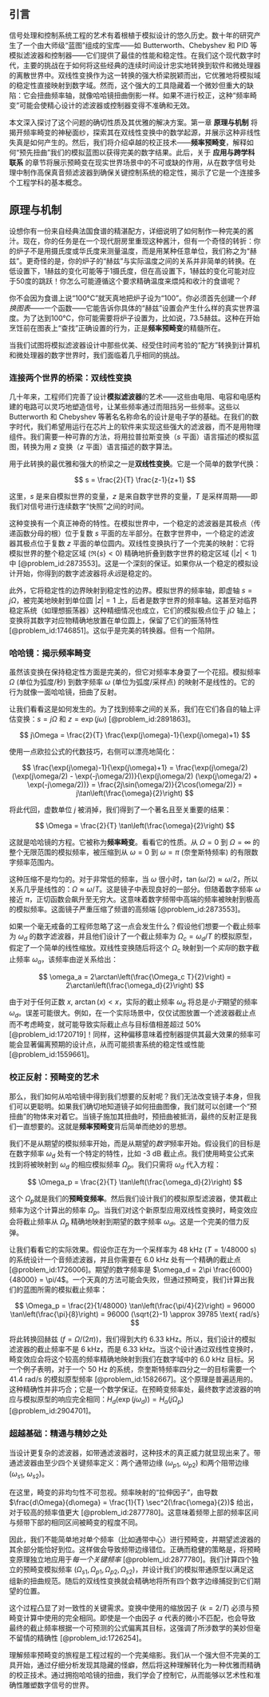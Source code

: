 ## 引言
信号处理和控制系统工程的艺术有着根植于模拟设计的悠久历史。数十年的研究产生了一个由大师级“蓝图”组成的宝库——如 Butterworth、Chebyshev 和 PID 等模拟滤波器和控制器——它们提供了最佳的性能和稳定性。在我们这个现代数字时代，主要的挑战在于如何将这些经典的连续时间设计忠实地转换到软件和微处理器的离散世界中。双线性变换作为这一转换的强大桥梁脱颖而出，它优雅地将模拟域的稳定性直接映射到数字域。然而，这个强大的工具隐藏着一个微妙但重大的缺陷：它会扭曲频率轴，就像哈哈镜扭曲倒影一样。如果不进行校正，这种“频率畸变”可能会使精心设计的滤波器或控制器变得不准确和无效。

本文深入探讨了这个问题的确切性质及其优雅的解决方案。第一章 **原理与机制** 将揭开频率畸变的神秘面纱，探索其在双线性变换中的数学起源，并展示这种非线性失真是如何产生的。然后，我们将介绍卓越的校正技术——**频率预畸变**，解释如何“预先扭曲”我们的模拟蓝图以获得完美的数字结果。此后，关于 **应用与跨学科联系** 的章节将展示预畸变在现实世界场景中的不可或缺的作用，从在数字信号处理中制作高保真音频滤波器到确保关键控制系统的稳定性，揭示了它是一个连接多个工程学科的基本概念。

## 原理与机制

设想你有一份来自经典法国食谱的精湛配方，详细说明了如何制作一种完美的酱汁。现在，你的任务是在一个现代厨房里重现这种酱汁，但有一个奇怪的转折：你的炉子不是用摄氏度或华氏度来测量温度，而是用某种任意单位，我们称之为“赫兹”。更奇怪的是，你的炉子的“赫兹”与实际温度之间的关系并非简单的转换。在低设置下，1赫兹的变化可能等于1摄氏度，但在高设置下，1赫兹的变化可能对应于50度的跳跃！你怎么可能遵循这个要求精确温度来煨炖和收汁的食谱呢？

你不会因为食谱上说“100°C”就天真地把炉子设为“100”。你必须首先创建一个*转换图表*——一个函数——它能告诉你具体的“赫兹”设置会产生什么样的真实世界温度。为了达到100°C，你可能需要将炉子设置为，比如说，73.5赫兹。这种在开始烹饪前在图表上“查找”正确设置的行为，正是**频率预畸变**的精髓所在。

当我们试图将模拟滤波器设计中那些优美、经受住时间考验的“配方”转换到计算机和微处理器的数字世界时，我们面临着几乎相同的挑战。

### 连接两个世界的桥梁：双线性变换

几十年来，工程师们完善了设计**模拟滤波器**的艺术——这些由电阻、电容和电感构建的电路可以灵巧地塑造信号，让某些频率通过而阻挡另一些频率。这些以 Butterworth 和 Chebyshev 等著名名称命名的设计是电子学的基础。在我们的数字时代，我们希望用运行在芯片上的软件来实现这些强大的滤波器，而不是用物理组件。我们需要一种可靠的方法，将用拉普拉斯变换（$s$ 平面）语言描述的模拟蓝图，转换为用 $z$ 变换（$z$ 平面）语言描述的数字算法。

用于此转换的最优雅和强大的桥梁之一是**双线性变换**。它是一个简单的数学代换：

$$ s = \frac{2}{T} \frac{z-1}{z+1} $$

这里，$s$ 是来自模拟世界的变量，$z$ 是来自数字世界的变量，$T$ 是采样周期——即我们对信号进行连续数字“快照”之间的时间。

这种变换有一个真正神奇的特性。在模拟世界中，一个稳定的滤波器是其极点（传递函数分母的根）位于复数 $s$ 平面的左半部分。在数字世界中，一个稳定的滤波器其极点位于复数 $z$ 平面的单位圆内。双线性变换执行了一个完美的映射：它将模拟世界的整个稳定区域 ($\Re\{s\} \lt 0$) 精确地折叠到数字世界的稳定区域 ($|z| \lt 1$) 中 [@problem_id:2873553]。这是一个深刻的保证。如果你从一个稳定的模拟设计开始，你得到的数字滤波器将*永远*是稳定的。

此外，它将稳定性的边界映射到稳定性的边界。模拟世界的频率轴，即虚轴 $s=j\Omega$，被完美地映射到单位圆 $|z|=1$ 上，后者是数字世界的频率轴。这甚至对临界稳定系统（如理想振荡器）这种精细情况也成立，它们的模拟极点位于 $j\Omega$ 轴上；变换将其数字对应物精确地放置在单位圆上，保留了它们的振荡特性 [@problem_id:1746851]。这似乎是完美的转换器。但有一个陷阱。

### 哈哈镜：揭示频率畸变

虽然该变换在保持稳定性方面是完美的，但它对频率本身耍了一个花招。模拟频率 $\Omega$ (单位为弧度/秒) 到数字频率 $\omega$ (单位为弧度/采样点) 的映射不是线性的。它的行为就像一面哈哈镜，扭曲了反射。

让我们看看这是如何发生的。为了找到频率之间的关系，我们在它们各自的轴上评估变换：$s=j\Omega$ 和 $z=\exp(j\omega)$ [@problem_id:2891863]。

$$ j\Omega = \frac{2}{T} \frac{\exp(j\omega)-1}{\exp(j\omega)+1} $$

使用一点欧拉公式的代数技巧，右侧可以漂亮地简化：

$$ \frac{\exp(j\omega)-1}{\exp(j\omega)+1} = \frac{\exp(j\omega/2) (\exp(j\omega/2) - \exp(-j\omega/2))}{\exp(j\omega/2) (\exp(j\omega/2) + \exp(-j\omega/2))} = \frac{2j\sin(\omega/2)}{2\cos(\omega/2)} = j\tan\left(\frac{\omega}{2}\right) $$

将此代回，虚数单位 $j$ 被消掉，我们得到了一个著名且至关重要的结果：

$$ \Omega = \frac{2}{T} \tan\left(\frac{\omega}{2}\right) $$

这就是哈哈镜的方程。它被称为**频率畸变**。看看它的性质。从 $\Omega = 0$ 到 $\Omega = \infty$ 的整个无限范围的模拟频率，被压缩到从 $\omega = 0$ 到 $\omega = \pi$ (奈奎斯特频率) 的有限数字频率范围内。

这种压缩不是均匀的。对于非常低的频率，当 $\omega$ 很小时，$\tan(\omega/2) \approx \omega/2$，所以关系几乎是线性的：$\Omega \approx \omega/T$。这是镜子中表现良好的一部分。但随着数字频率 $\omega$ 接近 $\pi$，正切函数会飙升至无穷大。这意味着数字频带中高端的频率被映射到极高的模拟频率。这面镜子严重压缩了频谱的高频端 [@problem_id:2873553]。

如果一个毫无戒备的工程师忽略了这一点会发生什么？假设他们想要一个截止频率为 $\omega_d$ 的数字滤波器，并且他们设计了一个截止频率为 $\Omega_c = \omega_d/T$ 的模拟原型，假定了一个简单的线性缩放。双线性变换随后将这个 $\Omega_c$ 映射到一个*实际*的数字截止频率 $\omega_a$，该频率由逆关系给出：

$$ \omega_a = 2\arctan\left(\frac{\Omega_c T}{2}\right) = 2\arctan\left(\frac{\omega_d}{2}\right) $$

由于对于任何正数 $x$, $\arctan(x) \lt x$，实际的截止频率 $\omega_a$ 将总是*小于*期望的频率 $\omega_d$。误差可能很大。例如，在一个实际场景中，仅仅试图放置一个滤波器截止点而不考虑畸变，就可能导致实际截止点与目标值相差超过 50% [@problem_id:1720719]！同样，这种偏移意味着控制器提供其最大效果的频率可能会显著偏离预期的设计点，从而可能损害系统的稳定性或性能 [@problem_id:1559661]。

### 校正反射：预畸变的艺术

那么，我们如何从哈哈镜中得到我们想要的反射呢？我们无法改变镜子本身，但我们可以更聪明。如果我们确切地知道镜子如何扭曲图像，我们就可以创建一个“预扭曲”的物体来对着它。当镜子施加其扭曲时，预扭曲被抵消，最终的反射正是我们一直想要的。这就是**频率预畸变**背后简单而绝妙的思想。

我们不是从期望的模拟频率开始，而是从期望的*数字*频率开始。假设我们的目标是在数字频率 $\omega_d$ 处有一个特定的特性，比如 -3 dB 截止点。我们使用畸变公式来找到将被映射到 $\omega_d$ 的相应模拟频率 $\Omega_p$。我们只需将 $\omega_d$ 代入方程：

$$ \Omega_p = \frac{2}{T} \tan\left(\frac{\omega_d}{2}\right) $$

这个 $\Omega_p$就是我们的**预畸变频率**。然后我们设计我们的模拟原型滤波器，使其截止频率为这个计算出的频率 $\Omega_p$。当我们对这个新原型应用双线性变换时，畸变效应会将截止频率从 $\Omega_p$ 精确地映射到期望的数字频率 $\omega_d$。这是一个完美的借力反弹。

让我们看看它的实际效果。假设你正在为一个采样率为 48 kHz ($T=1/48000$ s) 的系统设计一个音频滤波器，并且你需要在 6.0 kHz 处有一个精确的截止点 [@problem_id:1726006]。期望的数字频率是 $\omega_d = 2\pi \frac{6000}{48000} = \pi/4$。一个天真的方法可能会失败，但通过预畸变，我们计算出我们的蓝图所需的模拟截止频率：

$$ \Omega_p = \frac{2}{1/48000} \tan\left(\frac{\pi/4}{2}\right) = 96000 \tan\left(\frac{\pi}{8}\right) = 96000 (\sqrt{2}-1) \approx 39785 \text{ rad/s} $$

将此转换回赫兹 ($f = \Omega/(2\pi)$)，我们得到大约 6.33 kHz。所以，我们设计的模拟滤波器的截止频率不是 6 kHz，而是 6.33 kHz。当这个设计通过双线性变换时，畸变效应会将这个较高的频率精确地映射到我们在数字域中的 6.0 kHz 目标。另一个例子表明，对于一个 50 Hz 的系统，奈奎斯特频率四分之一的目标需要一个 41.4 rad/s 的模拟原型频率 [@problem_id:1582667]。这个原理是普遍适用的。这种精确性并非巧合；它是一个数学保证。在预畸变频率处，最终数字滤波器的响应与模拟原型的响应完全相同：$H_d(\exp(j\omega_d)) = H_a(j\Omega_p)$ [@problem_id:2904701]。

### 超越基础：精通与精妙之处

当设计更复杂的滤波器，如带通滤波器时，这种技术的真正威力就显现出来了。带通滤波器由至少四个关键频率定义：两个通带边缘 ($\omega_{p1}$, $\omega_{p2}$) 和两个阻带边缘 ($\omega_{s1}$, $\omega_{s2}$)。

在这里，畸变的非均匀性不可忽视。频率映射的“拉伸因子”，由导数 $\frac{d\Omega}{d\omega} = \frac{1}{T} \sec^2(\frac{\omega}{2})$ 给出，对于较高的频率值更大 [@problem_id:2877780]。这意味着频带上部的频率区间与频带下部的相同区间被畸变的程度不同。

因此，我们不能简单地对单个频率（比如通带中心）进行预畸变，并期望滤波器的其余部分能恰好到位。这样做会导致频带边缘错位。正确而稳健的策略是，将预畸变原理独立地应用于*每一个关键频率* [@problem_id:2877780]。我们计算四个独立的预畸变模拟频率 ($\Omega_{s1}, \Omega_{p1}, \Omega_{p2}, \Omega_{s2}$)，并设计我们的模拟带通原型以满足这组新的扭曲规范。随后的双线性变换就会精确地将所有四个数字边缘捕捉到它们期望的位置。

这个过程凸显了对一致性的关键需求。变换中使用的缩放因子 ($k=2/T$) 必须与预畸变计算中使用的完全相同。即使是一个由因子 $\alpha$ 代表的微小不匹配，也会导致最终的截止频率根据一个可预测的公式偏离其目标，这强调了所涉数学的美妙但毫不留情的精确性 [@problem_id:1726254]。

理解频率预畸变的旅程是工程过程的一个完美缩影。我们从一个强大但不完美的工具开始，通过仔细分析发现其隐藏的怪癖，然后将这种理解转化为一种优雅而精确的校正技术。通过拥抱哈哈镜的扭曲，我们学会了控制它，从而能够以艺术性和准确性雕塑数字信号的世界。

